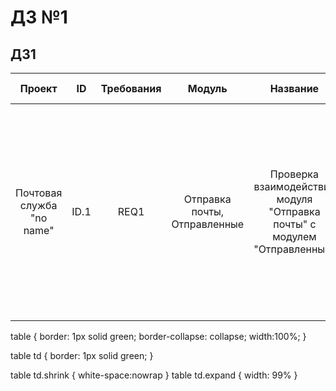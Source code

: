 # ДЗ №1
## ДЗ1
<table>
    <thead>
        <tr>
            <th>Проект</th>
            <th>ID</th>
            <th>Требования</th>
            <th>Модуль</th>
            <th>Название</th>
            <th>Приоритет теста</th>
            <th>Среда тестирования</th>
            <th>Предварительные условия</th>
            <th>Шаги теста</th>
            <th>Ожидаемый результат</th>
            <th>Статус прохождения</th>
        </tr>
    </thead>
    <tbody>
        <tr>
            <td rowspan=4 align="center">Почтовая служба "no name"</td>
            <td rowspan=4 align="center">ID.1</td>
            <td rowspan=4 align="center">REQ1</td>
            <td rowspan=4 align="center">Отправка почты, Отправленные</td>
            <td rowspan=4 align="center">Проверка взаимодействия модуля "Отправка почты" с модулем "Отправленные"</td>
            <td rowspan=4 align="center">Средний</td>
            <td rowspan=4 align="center">PC, Yandex Browser Версия  23.9.2.888</td>
            <td rowspan=4 align="center">Быть авторизированным в почтовой системе "no name" </td>
            <td class="shrink">1.Зайти в раздел "почта"
2.В левом верхнем углу нажать "написать письмо"
3.В открывшейся форме заполнить поля:
Кому
Тема
Тело письма
4.Нажать кнопку "отправить"</td>
            <td rowspan=4 align="center">Письмо должно быть отправленно по указанному email, а его копия поместиться во вкладку "Отправленные"</td>
            <td rowspan=4 align="center">Успешно</td>
            <td rowspan=4 align="center"></td>
        </tr>
        <tr>
        </tr>
        <tr>
        </tr>
        <tr>
        </tr>
    </tbody>
</table>
table {
    border: 1px solid green;
    border-collapse: collapse;
    width:100%;
}

table td {
    border: 1px solid green;
}

table td.shrink {
    white-space:nowrap
}
table td.expand {
    width: 99%
}
